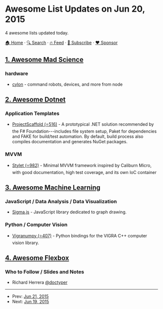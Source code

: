 # Awesome List Updates on Jun 20, 2015

4 awesome lists updated today.

[🏠 Home](/README.md) · [🔍 Search](https://www.trackawesomelist.com/search/) · [🔥 Feed](https://www.trackawesomelist.com/rss.xml) · [📮 Subscribe](https://trackawesomelist.us17.list-manage.com/subscribe?u=d2f0117aa829c83a63ec63c2f&id=36a103854c) · [❤️  Sponsor](https://github.com/sponsors/theowenyoung)



## [1. Awesome Mad Science](/content/feross/awesome-mad-science/README.md)

### hardware

*   [cylon](https://www.npmjs.com/package/cylon) - command robots, devices, and more from node

## [2. Awesome Dotnet](/content/quozd/awesome-dotnet/README.md)

### Application Templates

*   [ProjectScaffold (⭐516)](https://github.com/fsprojects/ProjectScaffold) - A prototypical .NET solution recommended by the F# Foundation---includes file system setup, Paket for dependencies and FAKE for build/test automation. By default, build process also compiles documentation and generates NuGet packages.

### MVVM

*   [Stylet (⭐982)](https://github.com/canton7/stylet/) - Minimal MVVM framework inspired by Caliburn Micro, with good documentation, high test coverage, and its own IoC container

## [3. Awesome Machine Learning](/content/josephmisiti/awesome-machine-learning/README.md)

### JavaScript / Data Analysis / Data Visualization

*   [Sigma.js](http://sigmajs.org/) - JavaScript library dedicated to graph drawing.

### Python / Computer Vision

*   [Vigranumpy (⭐407)](https://github.com/ukoethe/vigra) - Python bindings for the VIGRA C++ computer vision library.

## [4. Awesome Flexbox](/content/afonsopacifer/awesome-flexbox/README.md)

### Who to Follow / Slides and Notes

*   Richard Herrera [@doctyper](https://twitter.com/doctyper)

---

- Prev: [Jun 21, 2015](/content/2015/06/21/README.md)
- Next: [Jun 19, 2015](/content/2015/06/19/README.md)